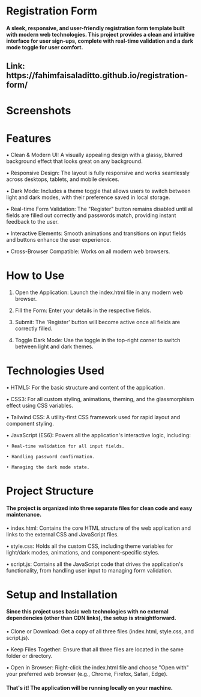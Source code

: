 # Registration Form
<h4 align="left">A sleek, responsive, and user-friendly registration form template built with modern web technologies. This project provides a clean and intuitive interface for user sign-ups, complete with real-time validation and a dark mode toggle for user comfort.</h4>
<h2 align="left">Link: https://fahimfaisaladitto.github.io/registration-form/ </h2>

# Screenshots



# Features
• Clean & Modern UI: A visually appealing design with a glassy, blurred background effect that looks great on any background.

• Responsive Design: The layout is fully responsive and works seamlessly across desktops, tablets, and mobile devices.

• Dark Mode: Includes a theme toggle that allows users to switch between light and dark modes, with their preference saved in local storage.

• Real-time Form Validation: The "Register" button remains disabled until all fields are filled out correctly and passwords match, providing instant feedback to the user.

• Interactive Elements: Smooth animations and transitions on input fields and buttons enhance the user experience.

• Cross-Browser Compatible: Works on all modern web browsers.

# How to Use
1. Open the Application: Launch the index.html file in any modern web browser.

2. Fill the Form: Enter your details in the respective fields.

3. Submit: The 'Register' button will become active once all fields are correctly filled.

4. Toggle Dark Mode: Use the toggle in the top-right corner to switch between light and dark themes.

# Technologies Used
• HTML5: For the basic structure and content of the application.

• CSS3: For all custom styling, animations, theming, and the glassmorphism effect using CSS variables.

• Tailwind CSS: A utility-first CSS framework used for rapid layout and component styling.

• JavaScript (ES6): Powers all the application's interactive logic, including:

    • Real-time validation for all input fields.

    • Handling password confirmation.

    • Managing the dark mode state.

# Project Structure
<h4 align="left">The project is organized into three separate files for clean code and easy maintenance.</h4>

• index.html: Contains the core HTML structure of the web application and links to the external CSS and JavaScript files.

• style.css: Holds all the custom CSS, including theme variables for light/dark modes, animations, and component-specific styles.

• script.js: Contains all the JavaScript code that drives the application's functionality, from handling user input to managing form validation.

# Setup and Installation
<h4 align="left">Since this project uses basic web technologies with no external dependencies (other than CDN links), the setup is straightforward.</h4>

• Clone or Download: Get a copy of all three files (index.html, style.css, and script.js).

• Keep Files Together: Ensure that all three files are located in the same folder or directory.

• Open in Browser: Right-click the index.html file and choose "Open with" your preferred web browser (e.g., Chrome, Firefox, Safari, Edge).

<h4 align="left">That's it! The application will be running locally on your machine.</h4>
